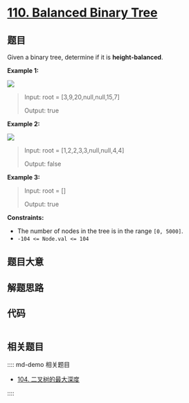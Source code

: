 # [110. Balanced Binary Tree](https://leetcode.com/problems/balanced-binary-tree/)

## 题目

Given a binary tree, determine if it is **height-balanced**.



**Example 1:**

![](https://assets.leetcode.com/uploads/2020/10/06/balance_1.jpg)

> Input: root = [3,9,20,null,null,15,7]
> 
> Output: true

**Example 2:**

![](https://assets.leetcode.com/uploads/2020/10/06/balance_2.jpg)

> Input: root = [1,2,2,3,3,null,null,4,4]
> 
> Output: false

**Example 3:**

> Input: root = []
> 
> Output: true

**Constraints:**

  * The number of nodes in the tree is in the range `[0, 5000]`.
  * `-104 <= Node.val <= 104`


## 题目大意

## 解题思路

## 代码

```javascript

```

## 相关题目

:::: md-demo 相关题目
- [104. 二叉树的最大深度](./0104.md)

::::
